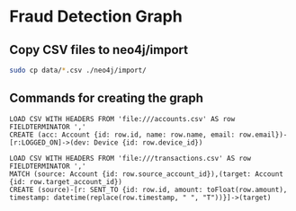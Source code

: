 # Fraud Detection Graph

## Copy CSV files to neo4j/import

```bash
sudo cp data/*.csv ./neo4j/import/
```

## Commands for creating the graph
```cypher
LOAD CSV WITH HEADERS FROM 'file:///accounts.csv' AS row FIELDTERMINATOR ','
CREATE (acc: Account {id: row.id, name: row.name, email: row.email})-[r:LOGGED_ON]->(dev: Device {id: row.device_id})
```

```cypher
LOAD CSV WITH HEADERS FROM 'file:///transactions.csv' AS row FIELDTERMINATOR ','
MATCH (source: Account {id: row.source_account_id}),(target: Account {id: row.target_account_id})
CREATE (source)-[r: SENT_TO {id: row.id, amount: toFloat(row.amount), timestamp: datetime(replace(row.timestamp, " ", "T"))}]->(target)
```
